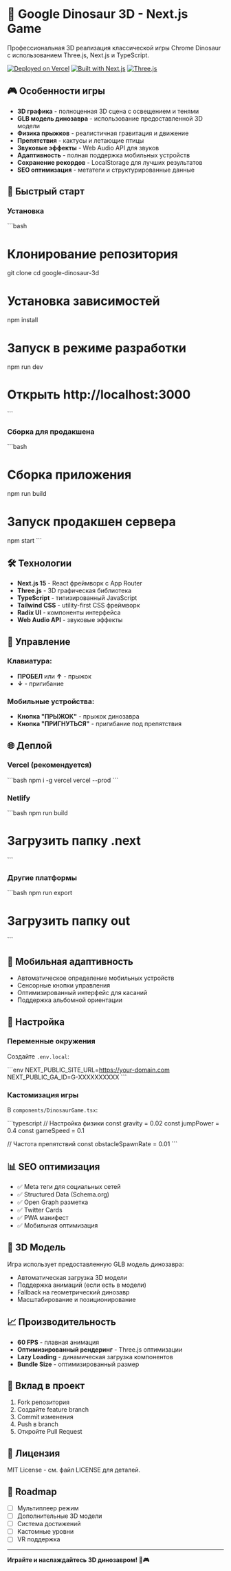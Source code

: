 # 🦕 Google Dinosaur 3D - Next.js Game

Профессиональная 3D реализация классической игры Chrome Dinosaur с использованием Three.js, Next.js и TypeScript.

[![Deployed on Vercel](https://img.shields.io/badge/Deployed%20on-Vercel-black?style=for-the-badge&logo=vercel)](https://vercel.com)
[![Built with Next.js](https://img.shields.io/badge/Built%20with-Next.js-black?style=for-the-badge&logo=next.js)](https://nextjs.org)
[![Three.js](https://img.shields.io/badge/Three.js-000000?style=for-the-badge&logo=three.js&logoColor=white)](https://threejs.org)

## 🎮 Особенности игры

- **3D графика** - полноценная 3D сцена с освещением и тенями
- **GLB модель динозавра** - использование предоставленной 3D модели
- **Физика прыжков** - реалистичная гравитация и движение
- **Препятствия** - кактусы и летающие птицы
- **Звуковые эффекты** - Web Audio API для звуков
- **Адаптивность** - полная поддержка мобильных устройств
- **Сохранение рекордов** - LocalStorage для лучших результатов
- **SEO оптимизация** - метатеги и структурированные данные

## 🚀 Быстрый старт

### Установка

\`\`\`bash
# Клонирование репозитория
git clone <repository-url>
cd google-dinosaur-3d

# Установка зависимостей
npm install

# Запуск в режиме разработки
npm run dev

# Открыть http://localhost:3000
\`\`\`

### Сборка для продакшена

\`\`\`bash
# Сборка приложения
npm run build

# Запуск продакшен сервера
npm start
\`\`\`

## 🛠 Технологии

- **Next.js 15** - React фреймворк с App Router
- **Three.js** - 3D графическая библиотека
- **TypeScript** - типизированный JavaScript
- **Tailwind CSS** - utility-first CSS фреймворк
- **Radix UI** - компоненты интерфейса
- **Web Audio API** - звуковые эффекты

## 🎯 Управление

### Клавиатура:
- **ПРОБЕЛ** или **↑** - прыжок
- **↓** - пригибание

### Мобильные устройства:
- **Кнопка "ПРЫЖОК"** - прыжок динозавра
- **Кнопка "ПРИГНУТЬСЯ"** - пригибание под препятствия

## 🌐 Деплой

### Vercel (рекомендуется)
\`\`\`bash
npm i -g vercel
vercel --prod
\`\`\`

### Netlify
\`\`\`bash
npm run build
# Загрузить папку .next
\`\`\`

### Другие платформы
\`\`\`bash
npm run export
# Загрузить папку out
\`\`\`

## 📱 Мобильная адаптивность

- Автоматическое определение мобильных устройств
- Сенсорные кнопки управления
- Оптимизированный интерфейс для касаний
- Поддержка альбомной ориентации

## 🔧 Настройка

### Переменные окружения
Создайте `.env.local`:

\`\`\`env
NEXT_PUBLIC_SITE_URL=https://your-domain.com
NEXT_PUBLIC_GA_ID=G-XXXXXXXXXX
\`\`\`

### Кастомизация игры
В `components/DinosaurGame.tsx`:

\`\`\`typescript
// Настройка физики
const gravity = 0.02
const jumpPower = 0.4
const gameSpeed = 0.1

// Частота препятствий
const obstacleSpawnRate = 0.01
\`\`\`

## 📊 SEO оптимизация

- ✅ Meta теги для социальных сетей
- ✅ Structured Data (Schema.org)
- ✅ Open Graph разметка
- ✅ Twitter Cards
- ✅ PWA манифест
- ✅ Мобильная оптимизация

## 🎨 3D Модель

Игра использует предоставленную GLB модель динозавра:
- Автоматическая загрузка 3D модели
- Поддержка анимаций (если есть в модели)
- Fallback на геометрический динозавр
- Масштабирование и позиционирование

## 📈 Производительность

- **60 FPS** - плавная анимация
- **Оптимизированный рендеринг** - Three.js оптимизации
- **Lazy Loading** - динамическая загрузка компонентов
- **Bundle Size** - оптимизированный размер

## 🤝 Вклад в проект

1. Fork репозитория
2. Создайте feature branch
3. Commit изменения
4. Push в branch
5. Откройте Pull Request

## 📄 Лицензия

MIT License - см. файл LICENSE для деталей.

## 🎯 Roadmap

- [ ] Мультиплеер режим
- [ ] Дополнительные 3D модели
- [ ] Система достижений
- [ ] Кастомные уровни
- [ ] VR поддержка

---

**Играйте и наслаждайтесь 3D динозавром! 🦕🎮**

